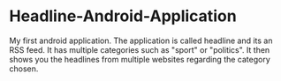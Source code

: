 # Headline-Android-Application
My first android application. The application is called headline and its an RSS feed. It has multiple categories such as "sport" or "politics". It then shows you the headlines from multiple websites regarding the category chosen. 
